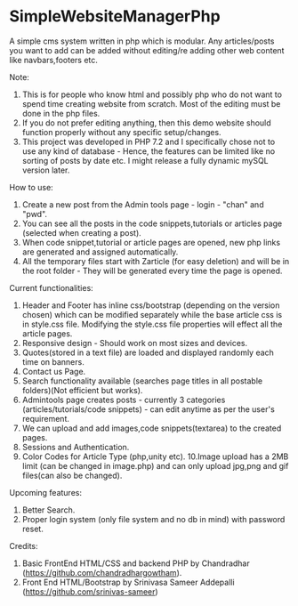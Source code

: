 # SimpleWebsiteManagerPhp
A simple cms system written in php which is modular. Any articles/posts you want to add can be added without editing/re adding other web content like navbars,footers etc. 

Note: 

1. This is for people who know html and possibly php who do not want to spend time creating website from scratch. Most of the editing must be done in the php files.
2. If you do not prefer editing anything, then this demo website should function properly without any specific setup/changes.
3. This project was developed in PHP 7.2 and I specifically chose not to use any kind of database - Hence, the features can be limited like no sorting of posts by date etc. I might release a fully dynamic mySQL version later.

How to use:
1. Create a new post from the Admin tools page - login - "chan" and "pwd".
2. You can see all the posts in the code snippets,tutorials or articles page (selected when creating a post).
3. When code snippet,tutorial or article pages are opened, new php links are generated and assigned automatically.
4. All the temporary files start with Zarticle (for easy deletion) and will be in the root folder - They will be generated every time the page is opened.

Current functionalities:
1. Header and Footer has inline css/bootstrap (depending on the version chosen) which can be modified separately while the base article css is in style.css file. Modifying the style.css file properties will effect all the article pages.
2. Responsive design - Should work on most sizes and devices.
3. Quotes(stored in a text file) are loaded and displayed randomly each time on banners.
4. Contact us Page.
5. Search functionality available (searches page titles in all postable folders)(Not efficient but works).
6. Admintools page creates posts - currently 3 categories (articles/tutorials/code snippets) - can edit anytime as per the user's requirement.
7. We can upload and add images,code snippets(textarea) to the created pages.
8. Sessions and Authentication.
9. Color Codes for Article Type (php,unity etc).
10.Image upload has a 2MB limit (can be changed in image.php) and can only upload jpg,png and gif files(can also be changed).

Upcoming features:
1. Better Search.
2. Proper login system (only file system and no db in mind) with password reset.

Credits:
1. Basic FrontEnd HTML/CSS and backend PHP by Chandradhar (https://github.com/chandradhargowtham).
2. Front End HTML/Bootstrap by Srinivasa Sameer Addepalli (https://github.com/srinivas-sameer)